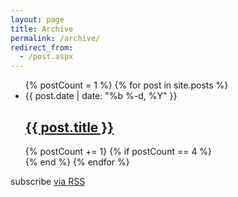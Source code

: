 ```yaml
---
layout: page
title: Archive
permalink: /archive/
redirect_from:
  - /post.aspx
---
```


<div class="container">
  <div class="row">
      <div class="col-md-9">    
          <ul class="post-list">
            {% postCount = 1 %}
            {% for post in site.posts %}
              <li>
                <span class="post-meta">{{ post.date | date: "%b %-d, %Y" }}</span>
                <h2>
                  <a class="post-link" href="{{ post.url | prepend: site.baseurl }}">{{ post.title }}</a>
                </h2>
              </li>
              {% postCount += 1}
              {% if postCount == 4 %}
                <div data-type="ad" data-publisher="lqm.pietschsoft.site" data-format="728x90" data-zone="ros" ></div>
              {% end %}
            {% endfor %}
          </ul>
          <p class="rss-subscribe">subscribe <a href="{{ "/feed" | prepend: site.baseurl }}">via RSS</a></p>
        </div>
        <div class="col-md-3">
            <div data-type="ad" data-publisher="lqm.pietschsoft.site" data-format="160x600" data-zone="ros" ></div>
        </div>
    </div>
</div>